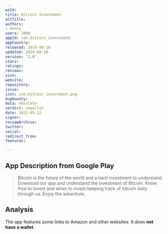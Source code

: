 ```yaml
---
wsId: 
title: Bitcoin Investment
altTitle: 
authors:
- danny 
users: 1000
appId: com.bitcoin_investment
appCountry: 
released: 2019-08-10
updated: 2019-08-10
version: '1.0'
stars: 
ratings: 
reviews: 
size: 
website: 
repository: 
issue: 
icon: com.bitcoin_investment.png
bugbounty: 
meta: obsolete
verdict: nowallet
date: 2023-05-12
signer: 
reviewArchive: 
twitter: 
social: 
redirect_from: 
features: 

---
```


## App Description from Google Play 

> Bitcoin is the future of the world and a hard investment to understand. Download our app and understand the investment of Bitcoin. Know how to invest and when to invest keeping track of bitcoin daily through us. Enjoy the adventure.

## Analysis

The app features some links to Amazon and other websites. It does **not have a wallet**. 
